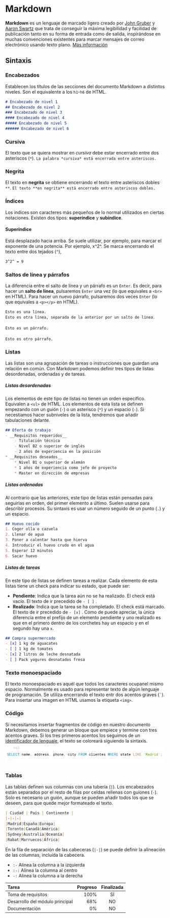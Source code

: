 # Markdown
**Markdown** es un lenguaje de marcado ligero creado por [John Gruber](https://es.wikipedia.org/w/index.php?title=John_Gruber&action=edit&redlink=1 "John Gruber (aún no redactado)") y [Aaron Swartz](https://es.wikipedia.org/wiki/Aaron_Swartz "Aaron Swartz") que trata de conseguir la máxima legibilidad y facilidad de publicación tanto en su forma de entrada como de salida, inspirándose en muchas convenciones existentes para marcar mensajes de correo electrónico usando texto plano.
[Más información](https://es.wikipedia.org/wiki/Markdown)
## Sintaxis
### Encabezados
Establecen los títulos de las secciones del documento Markdown a distintos niveles. Son el equivalente a los `h1`-`h6` de HTML.
```markdown
# Encabezado de nivel 1
## Encabezado de nivel 2
### Encabezado de nivel 3
#### Encabezado de nivel 4
##### Encabezado de nivel 5
###### Encabezado de nivel 6
```
### Cursiva
El texto que se quiera mostrar en *cursiva* debe estar encerrado entre dos asteriscos (`*`).
`La palabra *cursiva* está encerrada entre asteriscos.`
### Negrita
El texto en **negrita** se obtiene encerrando el texto entre asteriscos dobles `**`.
`El texto **en negrita** está encerrado entre asteriscos dobles.`
### Índices
Los índices son caracteres más pequeños de lo normal utilizados en ciertas notaciones. Existen dos tipos: __superíndice__ y __subíndice__.
#### Superíndice 
Está desplazado hacia arriba. Se suele utilizar, por ejemplo, para marcar el exponente de una potencia. Por ejemplo, x^2^. Se marca encerrando el texto entre dos tejados (`^`),
```markdown
3^2^ = 9
```
### Saltos de línea y párrafos
La diferencia entre el salto de línea y un párrafo es un `Enter`. Es decir, para hacer un **salto de línea**, pulsaremos `Enter` una vez (lo que equivales a `<br>` en HTML). Para hacer un nuevo párrafo, pulsaremos dos veces `Enter` (lo que equivales a `<p></p>` en HTML).
```markdown
Esto es una línea.
Esto es otra línea, separada de la anterior por un salto de línea.

Esto es un párrafo.

Esto es otro párrafo.
```
### Listas
Las listas son una agrupación de tareas o instrucciones que guardan una relación en común. Con Markdown podemos definir tres tipos de listas: desordenadas, ordenadas y de tareas.
##### Listas desordenadas
Los elementos de este tipo de listas no tienen un orden específico. Equivalen a `<ul>` de HTML. Los elementos de esta lista se definen empezando con un guión (`-`) o un asterisco (`*`) y un espacio (`-`). Si necestiamos hacer subniveles de la lista, tendremos que añadir tabulaciones delante.
```markdown
## Oferta de trabajo
- __Requisitos requeridos__
	- Titulación técnica
	- Nivel B2 o superior de inglés
	- 2 años de experiencia en la posición
* __Requisitos deseados__
	* Nivel B1 o superior de alemán
	* 1 años de experiencia como jefe de proyecto
	* Master en dirección de empresas
```
##### Listas ordenadas
Al contrario que las anteriores, este tipo de listas están pensadas para seguirlas en orden, del primer elemento a último. Suelen usarse para describir procesos. Su sintaxis es usar un número seguido de un punto (`.`) y un espacio.
```markdown
## Huevo cocido
1. Coger olla o cazuela
2. Llenar de agua
3. Poner a calentar hasta que hierva
4. Introducir el huevo crudo en el agua
5. Esperar 12 minutos
6. Sacar huevo
```
##### Listas de tareas
En este tipo de listas se definen tareas a realizar. Cada elemento de esta listas tiene un check para indicar su estado, que puede ser:
- **Pendiente**: Indica que la tarea aún no se ha realizado. El check está vacío. El texto de ir precedido de `- [ ]` .
- **Realizado**: Indica que la tarea se ha completado. El check está marcado. El texto de ir precedido de `- [x]` .
Como de puede apreciar, la única diferencia entre el prefijo de un elemento pendiente y uno realizado es que en el primero dentro de los corchetes hay un espacio y en el segundo hay una `x`.
```markdown
## Compra supermercado
- [x] 1 kg de aguacates
- [ ] 1 kg de tomates
- [x] 2 litros de leche desnatada
- [ ] Pack yogures desnatados fresa
```
### Texto monoespaciado
El texto monoespaciado es aquél que todos los caracteres ocupanel mismo espacio. Normalmente es usado para representar texto de algún lenguaje de programación. Se utiliza encerrando el texto entr dos acentos graves (`` ` ``).
Para insertar una imagen en HTML usamos la etiqueta `<img>`.
### Código
Si necesitamos insertar fragmentos de código en nuestro documento Markdown, debemos generar un bloque que empiece y termine con tres acentos graves. Si los tres primeros acentos los seguimos de un [identificador de lenguaje](https://github.com/jincheng9/markdown_supported_languages), el texto se coloreará siguiendo la sintaxis.
![Ejemplo de bloque de código SQL](/assets/markdown/markdown_code.png)


### Tablas
Las tablas definen sus columnas con una tubería (`|`). 
Los encabezados están separados por el resto de filas por celdas rellenas con guiones (`-`). Solo es necesario un guión, aunque se pueden añadir todos los que se deseen, para que quede mejor formateado el texto.
```markdown
| Ciudad | País | Continente |
|-|-|-|
|Madrid|España|Europa|
|Toronto|Canadá|América|
|Sydney|Australia|Oceanía|
|Rabat|Marruecos|África|
```
En la fila de separación de las cabeceras (`|-|`) se puede definir la alineación de las columnas, incluída la cabecera.
- `:-` Alinea la columna a la izquierda
- `:-:` Alinea la columna al centro
- `-:` Alinea la columna a la derecha

| Tarea | Progreso | Finalizada |
|:-|-:|:-:|
|Toma de requisitos|100%|SÍ|
|Desarrollo del módulo principal|68%|NO|
|Documentación|0%|NO|
